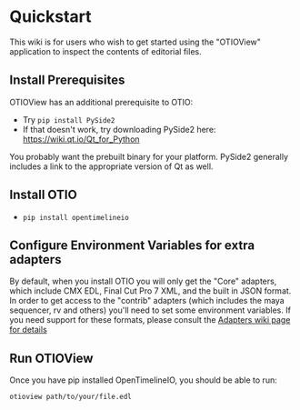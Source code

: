 # Quickstart

This wiki is for users who wish to get started using the "OTIOView" application to inspect the contents of editorial files.

## Install Prerequisites

OTIOView has an additional prerequisite to OTIO:

- Try `pip install PySide2`
- If that doesn't work, try downloading PySide2 here: <a href="https://wiki.qt.io/Qt_for_Python" target="_blank">https://wiki.qt.io/Qt_for_Python</a>

You probably want the prebuilt binary for your platform.  PySide2 generally includes a link to the appropriate version of Qt as well.

## Install OTIO

- `pip install opentimelineio`

## Configure Environment Variables for extra adapters

By default, when you install OTIO you will only get the "Core" adapters, which include CMX EDL, Final Cut Pro 7 XML, and the built in JSON format.  In order to get access to the "contrib" adapters (which includes the maya sequencer, rv and others) you'll need to set some environment variables.  If you need support for these formats, please consult the 
<a href="https://github.com/PixarAnimationStudios/OpenTimelineIO/wiki/Adapters" target="_blank"> Adapters wiki page for details</a>

## Run OTIOView

Once you have pip installed OpenTimelineIO, you should be able to run:

    otioview path/to/your/file.edl